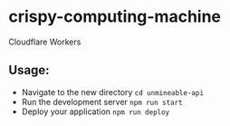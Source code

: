 # crispy-computing-machine
Cloudflare Workers

## Usage:
- Navigate to the new directory `cd unmineable-api`
- Run the development server `npm run start`
- Deploy your application `npm run deploy`
